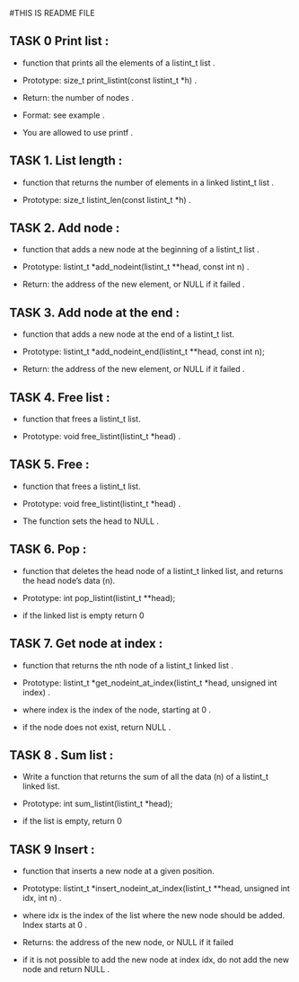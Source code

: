 #THIS IS README FILE 


## TASK 0  Print list :

 - function that prints all the elements of a listint_t list .


 - Prototype: size_t print_listint(const listint_t *h) .
 - Return: the number of nodes .
 - Format: see example .
 - You are allowed to use printf .

## TASK 1. List length :


 - function that returns the number of elements in a linked listint_t list .


 - Prototype: size_t listint_len(const listint_t *h) .

## TASK 2. Add node :

 - function that adds a new node at the beginning of a listint_t list .


 - Prototype: listint_t *add_nodeint(listint_t **head, const int n) .
 - Return: the address of the new element, or NULL if it failed .


## TASK 3. Add node at the end :


 -  function that adds a new node at the end of a listint_t list.

 - Prototype: listint_t *add_nodeint_end(listint_t **head, const int n);
 - Return: the address of the new element, or NULL if it failed .


## TASK 4. Free list :


 -  function that frees a listint_t list.

 - Prototype: void free_listint(listint_t *head) .




## TASK 5. Free :


 -  function that frees a listint_t list.

 - Prototype: void free_listint(listint_t *head) .

 - The function sets the head to NULL .


## TASK 6. Pop :


 - function that deletes the head node of a listint_t linked list, and returns the head node’s data (n).

 - Prototype: int pop_listint(listint_t **head);
 
 - if the linked list is empty return 0


## TASK 7. Get node at index :



 - function that returns the nth node of a listint_t linked list .

 - Prototype: listint_t *get_nodeint_at_index(listint_t *head, unsigned int index) .
 - where index is the index of the node, starting at 0 .
 - if the node does not exist, return NULL .


## TASK 8 . Sum list :


 - Write a function that returns the sum of all the data (n) of a listint_t linked list.

 - Prototype: int sum_listint(listint_t *head);
 - if the list is empty, return 0


## TASK 9  Insert :


 - function that inserts a new node at a given position.

 - Prototype: listint_t *insert_nodeint_at_index(listint_t **head, unsigned int idx, int n) .
 - where idx is the index of the list where the new node should be added. Index starts at 0 .
 - Returns: the address of the new node, or NULL if it failed
 - if it is not possible to add the new node at index idx, do not add the new node and return NULL .